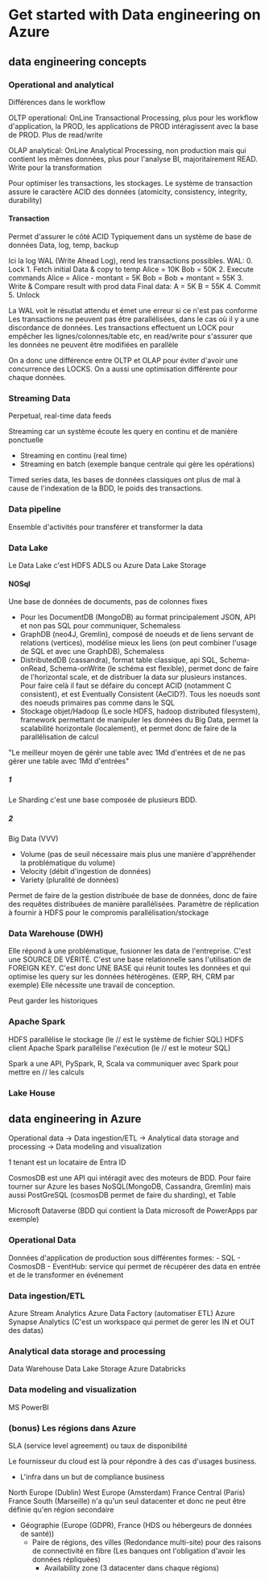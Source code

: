 # Get started with Data engineering on Azure

## data engineering concepts

### Operational and analytical 

Différences dans le workflow

OLTP operational: OnLine Transactional Processing, plus pour les workflow d'application, la PROD, les applications de PROD intéragissent avec la base de PROD. Plus de read/write

OLAP analytical: OnLine Analytical Processing, non production mais qui contient les mêmes données, plus pour l'analyse BI, majoritairement READ. Write pour la transformation

Pour optimiser les transactions, les stockages.
Le système de transaction assure le caractère ACID des données (atomicity, consistency, integrity, durability)

#### Transaction

Permet d'assurer le côté ACID
Typiquement dans un système de base de données
Data, log, temp, backup

Ici la log WAL (Write Ahead Log), rend les transactions possibles. 
WAL:
    0. Lock
    1. Fetch initial Data & copy to temp
        Alice = 10K
        Bob = 50K
    2. Execute commands
        Alice = Alice - montant = 5K
        Bob = Bob + montant = 55K
    3. Write & Compare result with prod data
        Final data:
            A = 5K
            B = 55K
    4. Commit
    5. Unlock

La WAL voit le résutlat attendu et émet une erreur si ce n'est pas conforme
Les transactions ne peuvent pas être parallélisées, dans le cas où il y a une discordance de données.
Les transactions effectuent un LOCK pour empêcher les lignes/colonnes/table etc, en read/write pour s'assurer que les données ne peuvent être modifiées en parallèle

On a donc une différence entre OLTP et OLAP pour éviter d'avoir une concurrence des LOCKS.
On a aussi une optimisation différente pour chaque données.

### Streaming Data

Perpetual, real-time data feeds

Streaming car un système écoute les query en continu et de manière ponctuelle
- Streaming en continu (real time)
- Streaming en batch (exemple banque centrale qui gère les opérations)

Timed series data, les bases de données classiques ont plus de mal à cause de l'indexation de la BDD, le poids des transactions.

### Data pipeline

Ensemble d'activités pour transférer et transformer la data

### Data Lake

Le Data Lake c'est HDFS
ADLS ou Azure Data Lake Storage

#### NOSql

Une base de données de documents, pas de colonnes fixes
- Pour les DocumentDB (MongoDB) au format principalement JSON, API et non pas SQL pour communiquer, Schemaless
- GraphDB (neo4J, Gremlin), composé de noeuds et de liens servant de relations (vertices), modélise mieux les liens (on peut combiner l'usage de SQL et avec une GraphDB), Schemaless
- DistributedDB (cassandra), format table classique, api SQL, Schema-onRead, Schema-onWrite (le schéma est flexible), permet donc de faire de l'horizontal scale, et de distribuer la data sur plusieurs instances. Pour faire celà il faut se défaire du concept ACID (notamment C consistent), et est Eventually Consistent (AeCID?). Tous les noeuds sont des noeuds primaires pas comme dans le SQL
- Stockage objet/Hadoop (Le socle HDFS, hadoop distributed filesystem), framework permettant de manipuler les données du Big Data, permet la scalabilité horizontale (localement), et permet donc de faire de la parallélisation de calcul

"Le meilleur moyen de gérér une table avec 1Md d'entrées et de ne pas gérer une table avec 1Md d'entrées"

##### 1

Le Sharding c'est une base composée de plusieurs BDD. 

##### 2

Big Data (VVV)
- Volume (pas de seuil nécessaire mais plus une manière d'appréhender la problématique du volume)
- Velocity (débit d'ingestion de données)
- Variety (pluralité de données)

Permet de faire de la gestion distribuée de base de données, donc de faire des requêtes distribuées de manière parallélisées.
Paramètre de réplication à fournir à HDFS pour le compromis parallélisation/stockage

### Data Warehouse (DWH)

Elle répond à une problématique, fusionner les data de l'entreprise. C'est une SOURCE DE VÉRITÉ.
C'est une base relationnelle sans l'utilisation de FOREIGN KEY.
C'est donc UNE BASE qui réunit toutes les données et qui optimise les query sur les données hétérogènes. (ERP, RH, CRM par exemple)
Elle nécessite une travail de conception.

Peut garder les historiques

### Apache Spark

HDFS parallélise le stockage (le // est le système de fichier SQL)
HDFS client
Apache Spark parallélise l'exécution (le // est le moteur SQL)

Spark a une API, PySpark, R, Scala va communiquer avec Spark pour mettre en // les calculs

### Lake House

## data engineering in Azure

Operational data -> Data ingestion/ETL -> Analytical data storage and processing -> Data modeling and visualization

1 tenant est un locataire de Entra ID

CosmosDB est une API qui intéragit avec des moteurs de BDD. Pour faire tourner sur Azure les bases NoSQL(MongoDB, Cassandra, Gremlin) mais aussi PostGreSQL (cosmosDB permet de faire du sharding), et Table

Microsoft Dataverse (BDD qui contient la Data microsoft de PowerApps par exemple)

### Operational Data

Données d'application de production sous différentes formes:
    - SQL
    - CosmosDB
    - EventHub: service qui permet de récupérer des data en entrée et de le transformer en événement

### Data ingestion/ETL

Azure Stream Analytics
Azure Data Factory (automatiser ETL)
Azure Synapse Analytics (C'est un workspace qui permet de gerer les IN et OUT des datas)

### Analytical data storage and processing

Data Warehouse
Data Lake Storage
Azure Databricks

### Data modeling and visualization

MS PowerBI

### (bonus) Les régions dans Azure

SLA (service level agreement) ou taux de disponibilité

Le fournisseur du cloud est là pour répondre à des cas d'usages business.
- L'infra dans un but de compliance business

North Europe (Dublin)
West Europe (Amsterdam)
France Central (Paris)
France South (Marseille) n'a qu'un seul datacenter et donc ne peut être définie qu'en région secondaire

- Géographie (Europe (GDPR), France (HDS ou hébergeurs de données de santé))
    - Paire de régions, des villes (Redondance multi-site) pour des raisons de connectivité en fibre (Les banques ont l'obligation d'avoir les données répliquées)
        - Availability zone (3 datacenter dans chaque régions)